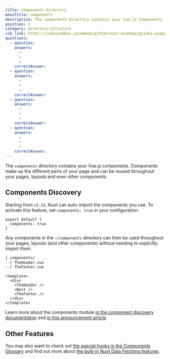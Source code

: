 ```yaml
---
title: Components directory
menuTitle: components
description: The components directory contains your Vue.js Components. Components are what makes up the different parts of your page and can be reused and imported into your pages, layouts and even other components.
position: 3
category: directory-structure
csb_link: https://codesandbox.io/embed/github/nuxt-academy/guides-examples/tree/master/04_directory_structure/03_components?fontsize=14&hidenavigation=1&theme=dark
questions:
  - question:
    answers:
      -
      -
      -
    correctAnswer:
  - question:
    answers:
      -
      -
      -
    correctAnswer:
  - question:
    answers:
      -
      -
      -
    correctAnswer:
  - question:
    answers:
      -
      -
      -
    correctAnswer:
---
```


The `components` directory contains your Vue.js components. Components make up the different parts of your page and can be reused throughout your pages, layouts and even other components.

## Components Discovery

Starting from `v2.13`, Nuxt can auto-import the components you use. To activate this feature, set `components: true` in your configuration:

```js{}[nuxt.config.js]
export default {
  components: true
}
```

Any components in the `~/components` directory can then be used throughout your pages, layouts (and other components) without needing to explicitly import them.

```bash
| components/
--| TheHeader.vue
--| TheFooter.vue
```

```html{}[layouts/default.vue]
<template>
  <div>
    <TheHeader />
    <Nuxt />
    <TheFooter />
  </div>
</template>
```

<base-alert type="next">Learn more about the components module [in the component discovery documentation](/docs/2.x/features/component-discovery) and [in this announcement article](/blog/improve-your-developer-experience-with-nuxt-components).</base-alert>

## Other Features

<base-alert type="info">

You may also want to check out [the special hooks in the Components Glossary](http://localhost:3000/docs/2.x/components-glossary/pages-fetch) and find out more about [the built-in Nuxt Data Fetching features](http://localhost:3000/docs/2.x/features/data-fetching).

</base-alert>
